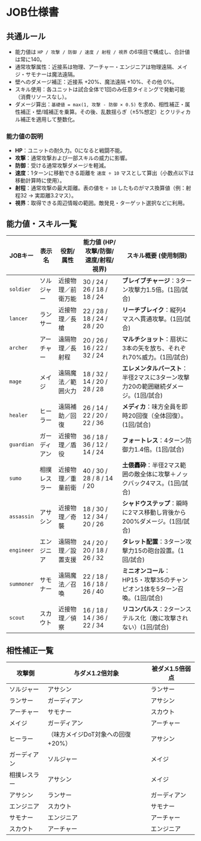 # JOB仕様書

## 共通ルール
- 能力値は `HP / 攻撃 / 防御 / 速度 / 射程 / 視界` の6項目で構成し、合計値は常に140。
- 通常攻撃属性：近接系は物理、アーチャー・エンジニアは物理遠隔、メイジ・サモナーは魔法遠隔。
- 壁へのダメージ補正：近接系 +20%、魔法遠隔 +10%、その他 0%。
- スキル使用：各ユニットは試合全体で1回のみ任意タイミングで発動可能（消費リソースなし）。
- ダメージ算出：`基礎値 = max(1, 攻撃 - 防御 × 0.5)` を求め、相性補正・属性補正・壁/城補正を乗算。その後、乱数揺らぎ（±5%想定）とクリティカル補正を適用して整数化。

### 能力値の説明
- **HP**：ユニットの耐久力。0になると戦闘不能。
- **攻撃**：通常攻撃および一部スキルの威力に影響。
- **防御**：受ける通常攻撃ダメージを軽減。
- **速度**：1ターンに移動できる距離を `速度 ÷ 10` マスとして算出（小数点以下は移動計算時に使用）。
- **射程**：通常攻撃の最大距離。表の値を `÷ 10` したものがマス換算値（例：射程32 → 実距離3.2マス）。
- **視界**：取得できる周辺情報の範囲。敵発見・ターゲット選択などに利用。

## 能力値・スキル一覧
| JOBキー | 表示名 | 役割/属性 | 能力値 (HP/攻撃/防御/速度/射程/視界) | スキル概要 (使用制限) |
| --- | --- | --- | --- | --- |
| `soldier` | ソルジャー | 近接物理／前衛万能 | 30 / 24 / 26 / 18 / 18 / 24 | **ブレイブチャージ**：3ターン攻撃力1.5倍。(1回/試合) |
| `lancer` | ランサー | 近接物理／長槍 | 22 / 28 / 18 / 24 / 28 / 20 | **リーチブレイク**：縦列4マスへ貫通攻撃。(1回/試合) |
| `archer` | アーチャー | 遠隔物理／長射程 | 20 / 26 / 16 / 22 / 32 / 24 | **マルチショット**：扇状に3本の矢を放ち、それぞれ70%威力。(1回/試合) |
| `mage` | メイジ | 遠隔魔法／範囲火力 | 18 / 32 / 14 / 20 / 28 / 28 | **エレメンタルバースト**：半径2マスに3ターン攻撃力20の範囲継続ダメージ。(1回/試合) |
| `healer` | ヒーラー | 遠隔補助／回復 | 26 / 14 / 22 / 20 / 22 / 36 | **メディカ**：味方全員を即時20回復（全体回復）。(1回/試合) |
| `guardian` | ガーディアン | 近接物理／盾役 | 36 / 18 / 36 / 12 / 14 / 24 | **フォートレス**：4ターン防御力1.4倍。(1回/試合) |
| `sumo` | 相撲レスラー | 近接物理／重量前衛 | 40 / 30 / 28 / 8 / 14 / 20 | **土俵轟砕**：半径2マス範囲の敵全体に攻撃＋ノックバック4マス。(1回/試合) |
| `assassin` | アサシン | 近接物理／奇襲 | 18 / 30 / 12 / 34 / 20 / 26 | **シャドウステップ**：瞬時に2マス移動し背後から200%ダメージ。(1回/試合) |
| `engineer` | エンジニア | 遠隔物理／設置支援 | 24 / 20 / 20 / 18 / 26 / 32 | **タレット配置**：3ターン攻撃力15の砲台設置。(1回/試合) |
| `summoner` | サモナー | 遠隔魔法／召喚 | 22 / 18 / 16 / 18 / 26 / 40 | **ミニオンコール**：HP15・攻撃35のチャンピオン1体を5ターン召喚。(1回/試合) |
| `scout` | スカウト | 近接物理／偵察 | 16 / 18 / 14 / 36 / 22 / 34 | **リコンパルス**：2ターンステルス化（敵に攻撃されない）(1回/試合) |

## 相性補正一覧
| 攻撃側 | 与ダメ1.2倍対象 | 被ダメ1.5倍弱点 |
| --- | --- | --- |
| ソルジャー | アサシン | ランサー |
| ランサー | ガーディアン | アサシン |
| アーチャー | サモナー | スカウト |
| メイジ | ガーディアン | アーチャー |
| ヒーラー | （味方メイジDoT対象への回復+20%） | アサシン |
| ガーディアン | ソルジャー | メイジ |
| 相撲レスラー | アサシン | メイジ |
| アサシン | ランサー | ガーディアン |
| エンジニア | スカウト | サモナー |
| サモナー | エンジニア | アーチャー |
| スカウト | アーチャー | エンジニア |